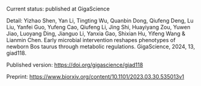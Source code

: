 Current status: 
published at GigaScience

Detail: 
Yizhao Shen, Yan Li, Tingting Wu, Quanbin Dong, Qiufeng Deng, Lu Liu, Yanfei Guo, Yufeng Cao, Qiufeng Li, Jing Shi, Huayiyang Zou, Yuwen Jiao, Luoyang Ding, Jianguo Li, Yanxia Gao, Shixian Hu, Yifeng Wang & Lianmin Chen. Early microbial intervention reshapes phenotypes of newborn Bos taurus through metabolic regulations. GigaScience, 2024, 13, giad118.

Published version: 
https://doi.org/gigascience/giad118

Preprint: 
https://www.biorxiv.org/content/10.1101/2023.03.30.535013v1
